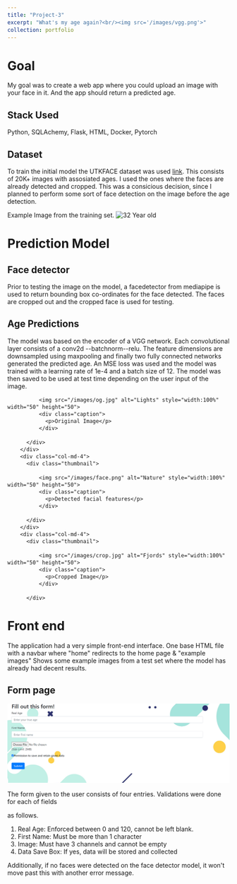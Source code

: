 ```yaml
---
title: "Project-3"
excerpt: "What's my age again?<br/><img src='/images/vgg.png'>"
collection: portfolio
---
```


# Goal

My goal was to create a web app where you could upload an image with your face in it. And the app
should return a predicted age. 

## Stack Used

Python, SQLAchemy, Flask, HTML, Docker, Pytorch

## Dataset 

To train the initial model the UTKFACE dataset was used [link](https://susanqq.github.io/UTKFace/). This consists of 20K+ images with assosiated ages. I used the ones where the faces are already detected and cropped. This was a consicious decision, since I planned to perform some sort of face detection on the image before the age detection.  

Example Image from the training set.
![32 Year old]('images\32.jpg')



# Prediction Model

## Face detector

Prior to testing the image on the model, a facedetector from mediapipe is used to return bounding
box co-ordinates for the face detected. The faces are cropped out and the cropped face is used for testing.



## Age Predictions
The model was based on the encoder of a VGG network. Each convolutional layer consists of a conv2d --batchnorm--relu. The feature dimensions are downsampled using maxpooling and finally two fully connected networks generated the predicted age. An MSE loss was used and the model was trained with a learning rate of 1e-4 and a batch size of 12. The model was then saved to be used at test time 
depending on the user input of the image.




<div class="row">
        <div class="col-md-4">
          <div class="thumbnail">
           
              <img src="/images/og.jpg" alt="Lights" style="width:100%" width="50" height="50">
              <div class="caption">
                <p>Original Image</p>
              </div>
           
          </div>
        </div>
        <div class="col-md-4">
          <div class="thumbnail">
            
              <img src="/images/face.png" alt="Nature" style="width:100%" width="50" height="50">
              <div class="caption">
                <p>Detected facial features</p>
              </div>
          
          </div>
        </div>
        <div class="col-md-4">
          <div class="thumbnail">
            
              <img src="/images/crop.jpg" alt="Fjords" style="width:100%" width="50" height="50">
              <div class="caption">
                <p>Cropped Image</p>
              </div>
            
          </div>
# Front end

The application had a very simple front-end interface. One base HTML file with a navbar where "home"
redirects to the home page & "example images" Shows some example images from a test set where the model has already had decent results.

## Form page

<img src='/images/formpage.png' title="Form page">


The form given to the user consists of four entries. Validations were done for each of fields

as follows.
1. Real Age: Enforced between 0 and 120, cannot be left blank.
2. First Name: Must be more than 1 character
3. Image: Must have 3 channels and cannot be empty
4. Data Save Box: If yes, data will be stored and collected

Additionally, if no faces were detected on the face detector model, it won't move past this 
with another error message.











